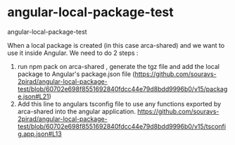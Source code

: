 # angular-local-package-test
angular-local-package-test

When a local package is created (in this case arca-shared) and we want to use it inside Angular.
We need to do 2 steps : 

1. run npm pack on arca-shared , generate the tgz file and add the local package to Angular's package.json file (https://github.com/souravs-2pirad/angular-local-package-test/blob/60702e698f8551692840fdcc44e79d8bdd9996b0/v15/package.json#L21)
2. Add this line to angulars tsconfig file to use any functions exported by arca-shared into the angular application. https://github.com/souravs-2pirad/angular-local-package-test/blob/60702e698f8551692840fdcc44e79d8bdd9996b0/v15/tsconfig.app.json#L13
